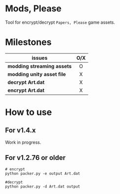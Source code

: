 # Mods, Please
Tool for encrypt/decrypt `Papers, Please` game assets.

# Milestones
| issues                       | O/X |
|------------------------------|:---:|
| **modding streaming assets** |  O  |
| **modding unity asset file** |  X  |
| **decrypt Art.dat**          |  X  |
| **encrypt Art.dat**          |  X  |


# How to use
## For v1.4.x
Work in progress.

## For v1.2.76 or older
```shell
# encrypt
python packer.py -e output Art.dat

#decrypt
python packer.py -d Art.dat output
```
